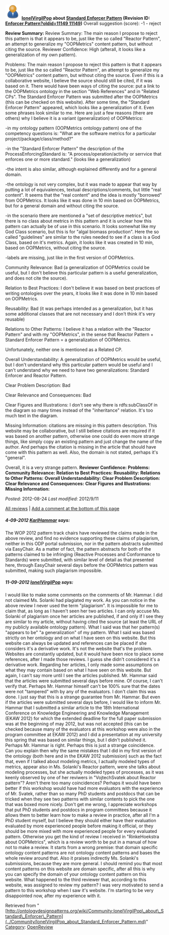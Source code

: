 [![](../images/thumb/a/a6/ODPUser.png/48px-ODPUser.png)](../Image/ODPUser.png.md "ODPUser.png")
__[IonelVirgilPop](../User/IonelVirgilPop.md "User:IonelVirgilPop") about [Standard Enforcer Pattern](../Submissions/Standard_Enforcer_Pattern.md "Submissions:Standard Enforcer Pattern") (Revision ID: [Enforcer Pattern?oldid=11149 11149](../Submissions/Standard.md "http://ontologydesignpatterns.org/wiki/Submissions:Standard"))__
Overall suggestion (score): -1 - reject




 __Review Summary:__ Review Summary: The main reason I propose to reject this pattern is that it appears to be, just like the so called "Reactor Pattern", an attempt to generalize my "OOPMetrics" content pattern, but without citing the source.
Reviewer Confidence: High (afterall, it looks like a generalization of my own pattern).


Problems:
The main reason I propose to reject this pattern is that it appears to be, just like the so called "Reactor Pattern", an attempt to generalize my "OOPMetrics" content pattern, but without citing the source. Even if this is a collaborative website, I believe the source should still be cited, if it was based on it. There would have been ways of citing the source: put a link to the OOPMetrics ontology in the section "Web References" and in "Related CPs". The Standard Enforcer Pattern was submitted after the OOPMetrics (this can be checked on this website). After some time, the "Standard Enforcer Pattern" appeared, which looks like a generalization of it. Even some phrases look similar to me. Here are just a few reasons (there are others) why I believe it is a variant (generalization) of OOPMetrics:


-in my ontology pattern (OOPMetrics ontology pattern) one of the competency questions is:
"What are the software metrics for a particular project/package/class/method?"


-in the "Standard Enforcer Pattern" the description of the ProcessEnforcingStandard is:
"A process/operation/activity or serrvice that enforces one or more standard." (looks like a generalization)


-the intent is also similar, although explained differently and for a general domain.


-the ontology is not very complex, but it was made to appear that way by putting a lot of equivalences, textual descriptions/comments, but little "real content".
It seems that the "real content" and the idea is mostly "borrowed" from OOPMetrics. It looks like it was done in 10 min based on OOPMetrics, but for a general domain and without citing the source.


-in the scenario there are mentioned a "set of descriptive metrics", but there is no class about metrics in this pattern and it is unclear how this pattern can actually be of use in this scenario. It looks somewhat like my God Class scenario, but this is for "algal biomass production". Here the so called "guidelines" are similar to the rules needed to see if a class is a God Class, based on it's metrics. Again, it looks like it was created in 10 min, based on OOPMetrics, without citing the source.


-labels are missing, just like in the first version of OOPMetrics.


Community Relevance: Bad (a generalization of OOPMetrics could be useful, but I don't believe this particular pattern is a useful generalization, and does not cite the source).


Relation to Best Practices: I don't believe it was based on best practices of writing ontologies over the years, it looks like it was done in 10 min based on OOPMetrics.


Reusability: Bad (it was perhaps intended as a generalization, but it has some additional classes that are not necessary and I don't think it's very reusable)


Relations to Other Patterns: I believe it has a relation with the "Reactor Pattern" and with my "OOPMetrics", in the sense that
Reactor Pattern + Standard Enforcer Pattern = a generalization of OOPMetrics.


Unfortunately, neither one is mentioned as a Related CP.


Overall Understandability: A generalization of OOPMetrics would be useful, but I don't understand why this particular pattern would be useful and I can't understand why we need to have two generalizations: Standard Enforcer and Reactor Pattern.


Clear Problem Description: Bad


Clear Relevance and Consequences: Bad


Clear Figures and Illustrations: I don't see why there is rdfs:subClassOf in the diagram so many times instead of the "inheritance" relation. It's too much text in the diagram.


Missing Information: citations are missing in this pattern description. This website may be collaborative, but I still believe citations are required if it was based on another pattern, otherwise one could do even more strange things, like simply copy an existing pattern and just change the name of the author. And perhaps the citation is missing in the article that should have come with this pattern as well. Also, the domain is not stated, perhaps it's "general".



Overall, it is a very strange pattern.
__Reviewer Confidence:__ 
__Problems:__ 
__Community Relevance:__ 
__Relation to Best Practices:__ 
__Reusability:__ 
__Relations to Other Patterns:__ 
__Overall Understandability:__ 
__Clear Problem Description:__ 
__Clear Relevance and Consequences:__ 
__Clear Figures and Illustrations:__ 
__Missing Information:__ 

_Posted:_ 2012-08-24 _Last modified:_ 2012/9/11



[All reviews](../Reviews/Main.md "Reviews:Main") | [Add a comment at the bottom of this page](index.php@title=Odp%253AAdd_comment&target=../Community/IonelVirgilPop_about_Standard_Enforcer_Pattern.md#New_comment "http://ontologydesignpatterns.org/wiki/index.php?title=Odp:Add_comment&target=Community:IonelVirgilPop_about_Standard_Enforcer_Pattern#New_comment")
#####  4-09-2012 [KarlHammar](../User/KarlHammar.md "User:KarlHammar") says:


The WOP 2012 pattern track chairs have reviewed the claims made in the above review, and find no evidence supporting these claims of plagiarism, neither in this ODP portal submission, nor in the pattern abstracts submitted via EasyChair. As a matter of fact, the pattern abstracts for both of the patterns claimed to be infringing (Reactive Processes and Conformance to Standards) were submitted, with similar level of detail as that presented here, through EasyChair several days before the OOPMetrics pattern was submitted, making such plagiarism impossible.



#####  11-09-2012 [IonelVirgilPop](../User/IonelVirgilPop.md "User:IonelVirgilPop") says:


I would like to make some comments on the comments of Mr. Hammar. I did not claimed Ms. Solanki had plagiated my work. As you can notice in the above review I never used the term "plagiarism". It is impossible for me to claim that, as long as I haven't seen her two articles. I can only accuse Ms. Solanki of plagiarism once her articles are published, if and only if I see they are similar to my article, without having cited the source (at least the URL of my publicly available ontology pattern). What I said was that her pattern(s) "appears to be" "a generalization" of my pattern. What I said was based strictly on her ontology and on what I have seen on this website. But this website can always be updated and references can be placed if she considers it's a derivative work. It's not the website that's the problem. Websites are constantly updated, but it would have been nice to place some references, after I made those reviews. I guess she didn't considered it's a derivative work. Regarding her articles, I only made some assumptions on what they may contain based on what I have seen on this website. But again, I can't say more until I see the articles published. Mr. Hammar said that the articles were submitted several days before mine. Of course, I can't verify that. Perhaps Mr. Hammar himself can't be 100% sure that the dates were not "tampered" with by any of the evaluators. I don't claim this was done. I just say that this is a strange guarantee from Mr. Hammar. But even if the articles were submitted several days before, I would like to inform Mr. Hammar that I submitted a similar article to the 18th International Conference on Knowledge Engineering and Knowledge Management (EKAW 2012) for which the extended deadline for the full paper submission was at the beginning of may 2012, but was not accepted (this can be checked because many of the evaluators at this workshop were also in the program committee at EKAW 2012) and I did a presentation at my university this spring that was based on similar things, but I didn't published it. Perhaps Mr. Hammar is right. Perhaps this is just a strange coincidence. Can you explain then why the same mistakes that I did in my first version of the ontology (both here and in the EKAW 2012 submission) such as the fact that, even if I talked about modeling metrics, I actually modeled types of metrics, appear also in Ms. Solanki's Reactor pattern, were she talks about modeling processes, but she actually modeled types of processes, as it was keenly observed by one of her reviwers in "VojtechSvatek about Reactor pattern"? Aren't there too many coincidences? Perhaps it would have been better if this workshop would have had more evaluators with the experience of Mr. Svatek, rather than so many PhD students and postdocs that can be tricked when they see two patterns with similar contents to pick the one that was boxed more nicely. Don't get me wrong, I appreciate workshops that put PhD students and postdocs in program committees because it allows them to better learn how to make a review in practice, after all I'm a PhD student myself, but I believe they should either have their evaluation evaluated by more experienced people before making it official, or they should be more mixed with more experienced people for every evaluated pattern. Otherwise you get the kind of review I received in "RinkeHoekstra about OOPMetrics", which is a review worth to be put in a manual of how not to make a review. It starts from a wrong premise: that domain specific ontology content patterns are not ontology content patterns and bases the whole review around that. Also it praises indirectly Ms. Solanki's submissions, because they are more general. I should remind you that most content patterns on this website are domain specific, after all this is why you can specify the domain of your ontology content pattern on this website. What happened to the third reviewer that, according to this website, was assigned to review my pattern? I was very motivated to send a pattern to this workshop when I saw it's website. I'm starting to be very disappointed now, after my experience with it.





Retrieved from "[http://ontologydesignpatterns.org/wiki/Community:IonelVirgilPop\_about\_Standard\_Enforcer\_Pattern](../Community/IonelVirgilPop_about_Standard_Enforcer_Pattern.md)"
 [Category](http://ontologydesignpatterns.org/wiki/Special:Categories "Special:Categories"): [OpenReview](../Category/OpenReview.md "Category:OpenReview")